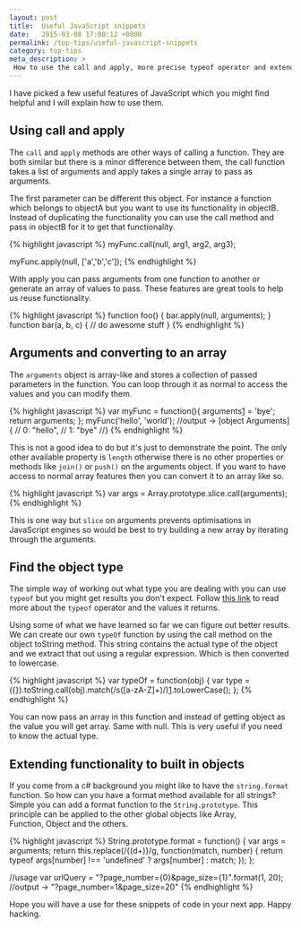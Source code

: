 ```yaml
---
layout: post
title:  Useful JavaScript snippets
date:   2015-03-08 17:00:12 +0000
permalink: /top-tips/useful-javascript-snippets
category: top-tips
meta_description: >
 How to use the call and apply, more precise typeof operator and extending functionality to JavaScript's global objects.
---
```


I have picked a few useful features of JavaScript which you might find helpful and I will explain how to use them.

## Using call and apply

The `call` and `apply` methods are other&nbsp;ways of calling a function. They are both similar but there is a minor difference between them, the call function takes a list of arguments and apply takes a single array to pass as arguments.

The first parameter can be different this object. For instance a function which&nbsp;belongs&nbsp;to objectA but you want to use its&nbsp;functionality in objectB. Instead of duplicating the functionality you can use the call method and pass in objectB for it to get that functionality.

{% highlight javascript %}
myFunc.call(null, arg1, arg2, arg3);

myFunc.apply(null, ['a','b','c']);
{% endhighlight %}

With apply you can pass arguments from one function to another or generate an array of values to pass. These features are great tools to help us reuse functionality.

{% highlight javascript %}
function foo() {
    bar.apply(null, arguments);
}
function bar(a, b, c) {
    // do awesome stuff
}
{% endhighlight %}

## Arguments and converting to an array

The `arguments` object is&nbsp;array-like and stores a collection of passed parameters in the&nbsp;function. You can loop through it as normal&nbsp;to access the values and you can modify them.

{% highlight javascript %}
var myFunc = function(){
  arguments[1] = 'bye';
  return arguments;
};
myFunc('hello', 'world');
//output -&gt; [object Arguments] {
//  0: "hello",
//  1: "bye"
//}
{% endhighlight %}

This is not a good idea to do but it's just to demonstrate the point. The only other available property is `length` otherwise there is no other properties or methods like `join()` or `push()`&nbsp;on the arguments object. If you want to have access to normal array features then you can convert it to an array like so.

{% highlight javascript %}
var args = Array.prototype.slice.call(arguments);
{% endhighlight %}

This is one way but `slice` on arguments prevents optimisations in JavaScript engines so would be best to try building a new array by iterating through the arguments.

## Find the object type

The simple way of working out what&nbsp;type you are dealing with you can use `typeof` but you might get results you don't expect. Follow [this link][1] to read more about the `typeof` operator and the values it returns.

Using some of&nbsp;what we have learned so far we can figure out better results. We can create our own `typeOf` function by using the call method on the object toString method. This string contains the actual type of the object and we extract that out using a regular expression. Which is then converted to lowercase.

{% highlight javascript %}
var typeOf = function(obj) {
 var type = ({}).toString.call(obj).match(/s([a-zA-Z]+)/)[1].toLowerCase();
};
{% endhighlight %}

You can now pass an array in this function and instead of getting object as the value you will get array. Same with null. This is very useful if you need to know the actual type.

## Extending functionality to built in objects

If you come from a c# background you might like to have the `string.format` function. So how can you have a format method available for all strings? Simple you can add a format function to the `String.prototype`. This principle can be applied to the other global objects like Array, Function,&nbsp;Object and the others.

{% highlight javascript %}
String.prototype.format = function() {
   var args = arguments;
   return this.replace(/{(d+)}/g, function(match, number) {
     return typeof args[number] !== 'undefined' ? args[number] : match;
   });
};

//usage
var urlQuery = "?page_number={0}&amp;page_size={1}".format(1, 20);
//output -&gt; "?page_number=1&amp;page_size=20"
{% endhighlight %}

Hope you will have a use for these snippets of code in your next app. Happy hacking.

[1]: https://developer.mozilla.org/en-US/docs/Web/JavaScript/Reference/Operators/typeof
